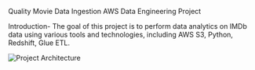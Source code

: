 Quality Movie Data Ingestion AWS Data Engineering Project

Introduction-
The goal of this project is to perform data analytics on IMDb data using various tools and technologies, including AWS S3, Python, Redshift, Glue ETL.

![Project Architecture](https://github.com/xalxoelias/quality-movie-data-ingestion-aws-data-engineering-project/assets/87695923/ccbf3df6-9a81-4e1e-9289-1d89d87b7e1b)
